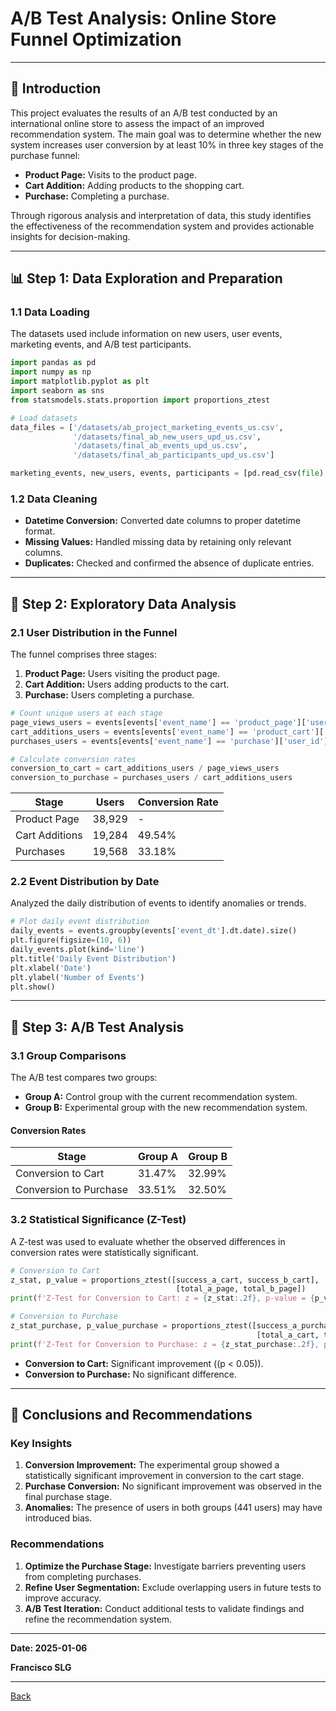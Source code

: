 # A/B Test Analysis: Online Store Funnel Optimization

---

## 🌟 **Introduction**

This project evaluates the results of an A/B test conducted by an international online store to assess the impact of an improved recommendation system. The main goal was to determine whether the new system increases user conversion by at least 10% in three key stages of the purchase funnel:

- **Product Page:** Visits to the product page.
- **Cart Addition:** Adding products to the shopping cart.
- **Purchase:** Completing a purchase.

Through rigorous analysis and interpretation of data, this study identifies the effectiveness of the recommendation system and provides actionable insights for decision-making.

---

## 📊 **Step 1: Data Exploration and Preparation**

### 1.1 **Data Loading**
The datasets used include information on new users, user events, marketing events, and A/B test participants.

```python
import pandas as pd
import numpy as np
import matplotlib.pyplot as plt
import seaborn as sns
from statsmodels.stats.proportion import proportions_ztest

# Load datasets
data_files = ['/datasets/ab_project_marketing_events_us.csv',
              '/datasets/final_ab_new_users_upd_us.csv',
              '/datasets/final_ab_events_upd_us.csv',
              '/datasets/final_ab_participants_upd_us.csv']

marketing_events, new_users, events, participants = [pd.read_csv(file) for file in data_files]
```

### 1.2 **Data Cleaning**
- **Datetime Conversion:** Converted date columns to proper datetime format.
- **Missing Values:** Handled missing data by retaining only relevant columns.
- **Duplicates:** Checked and confirmed the absence of duplicate entries.

---

## 🌄 **Step 2: Exploratory Data Analysis**

### 2.1 **User Distribution in the Funnel**
The funnel comprises three stages:

1. **Product Page:** Users visiting the product page.
2. **Cart Addition:** Users adding products to the cart.
3. **Purchase:** Users completing a purchase.

```python
# Count unique users at each stage
page_views_users = events[events['event_name'] == 'product_page']['user_id'].nunique()
cart_additions_users = events[events['event_name'] == 'product_cart']['user_id'].nunique()
purchases_users = events[events['event_name'] == 'purchase']['user_id'].nunique()

# Calculate conversion rates
conversion_to_cart = cart_additions_users / page_views_users
conversion_to_purchase = purchases_users / cart_additions_users
```

| Stage              | Users    | Conversion Rate |
|--------------------|----------|-----------------|
| Product Page       | 38,929   | -               |
| Cart Additions     | 19,284   | 49.54%          |
| Purchases          | 19,568   | 33.18%          |

### 2.2 **Event Distribution by Date**
Analyzed the daily distribution of events to identify anomalies or trends.

```python
# Plot daily event distribution
daily_events = events.groupby(events['event_dt'].dt.date).size()
plt.figure(figsize=(10, 6))
daily_events.plot(kind='line')
plt.title('Daily Event Distribution')
plt.xlabel('Date')
plt.ylabel('Number of Events')
plt.show()
```

---

## 🔧 **Step 3: A/B Test Analysis**

### 3.1 **Group Comparisons**
The A/B test compares two groups:

- **Group A:** Control group with the current recommendation system.
- **Group B:** Experimental group with the new recommendation system.

#### Conversion Rates

| Stage                | Group A | Group B |
|----------------------|---------|---------|
| Conversion to Cart   | 31.47%  | 32.99%  |
| Conversion to Purchase | 33.51%  | 32.50%  |

### 3.2 **Statistical Significance (Z-Test)**
A Z-test was used to evaluate whether the observed differences in conversion rates were statistically significant.

```python
# Conversion to Cart
z_stat, p_value = proportions_ztest([success_a_cart, success_b_cart],
                                     [total_a_page, total_b_page])
print(f'Z-Test for Conversion to Cart: z = {z_stat:.2f}, p-value = {p_value:.5f}')

# Conversion to Purchase
z_stat_purchase, p_value_purchase = proportions_ztest([success_a_purchase, success_b_purchase],
                                                       [total_a_cart, total_b_cart])
print(f'Z-Test for Conversion to Purchase: z = {z_stat_purchase:.2f}, p-value = {p_value_purchase:.5f}')
```

- **Conversion to Cart:** Significant improvement (\(p < 0.05\)).
- **Conversion to Purchase:** No significant difference.

---

## 🌟 **Conclusions and Recommendations**

### Key Insights
1. **Conversion Improvement:** The experimental group showed a statistically significant improvement in conversion to the cart stage.
2. **Purchase Conversion:** No significant improvement was observed in the final purchase stage.
3. **Anomalies:** The presence of users in both groups (441 users) may have introduced bias.

### Recommendations
1. **Optimize the Purchase Stage:** Investigate barriers preventing users from completing purchases.
2. **Refine User Segmentation:** Exclude overlapping users in future tests to improve accuracy.
3. **A/B Test Iteration:** Conduct additional tests to validate findings and refine the recommendation system.

---

**Date: 2025-01-06**

**Francisco SLG**

---

[Back](https://frankenslg.github.io/Portafolio/)
